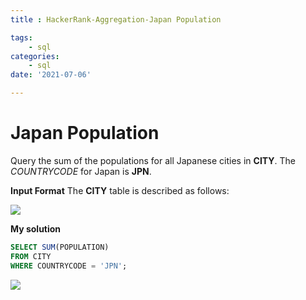 ```yaml
---
title : HackerRank-Aggregation-Japan Population

tags:
    - sql
categories:
    - sql 
date: '2021-07-06'

---
```


# Japan Population


Query the sum of the populations for all Japanese cities in **CITY**. The _COUNTRYCODE_ for Japan is **JPN**.

**Input Format**
The **CITY** table is described as follows:

![](https://s3.amazonaws.com/hr-challenge-images/8137/1449729804-f21d187d0f-CITY.jpg)

**My solution**
```sql
SELECT SUM(POPULATION)
FROM CITY
WHERE COUNTRYCODE = 'JPN';
```

![](https://i.imgur.com/cGpqQcQ.png)


